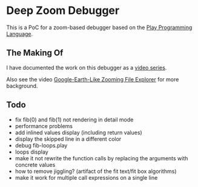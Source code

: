 # Deep Zoom Debugger

This is a PoC for a zoom-based debugger based on the [Play Programming Language](https://github.com/airportyh/play-lang).

## The Making Of

I have documented the work on this debugger as a [video series](https://www.youtube.com/watch?v=kzrWQt__R8Q&list=PLSq9OFrD2Q3Bp9T2SiAAxOF60VSbGAtHn).

Also see the video [Google-Earth-Like Zooming File Explorer](https://www.youtube.com/watch?v=pXQTNxPharY&t) for more background.

## Todo

* fix fib(0) and fib(1) not rendering in detail mode
* performance problems
* add inlined values display (including return values)
* display the skipped line in a different color
* debug fib-loops.play
* loops display
* make it not rewrite the function calls by replacing the arguments with concrete values
* how to remove jiggling? (artifact of the fit text/fit box algorithms)
* make it work for multiple call expressions on a single line
